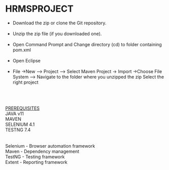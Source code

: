 # HRMSPROJECT
<ul>
  <li>Download the zip or clone the Git repository.</li><br/>
  <li>Unzip the zip file (if you downloaded one).</li><br/>
  <li>Open Command Prompt and Change directory (cd) to folder containing pom.xml</li><br/>
  <li>Open Eclipse</li><br/>
  <li>File ->New --> Project --> Select Maven Project -> Import ->Choose File System -->  Navigate to the folder where you unzipped the zip Select the right project</li><br/>
</ul>
<br/>
<br/>
<u class="spelling-error">PREREQUISITES</u>
<br/>
JAVA v11<br/>
MAVEN <br/>
SELENIUM 4.1<br/>
TESTNG 7.4<br/>
<br/>
<br/>
Selenium - Browser automation framework<br/>
Maven - Dependency management<br/>
TestNG - Testing framework<br/>
Extent - Reporting framework<br/>
